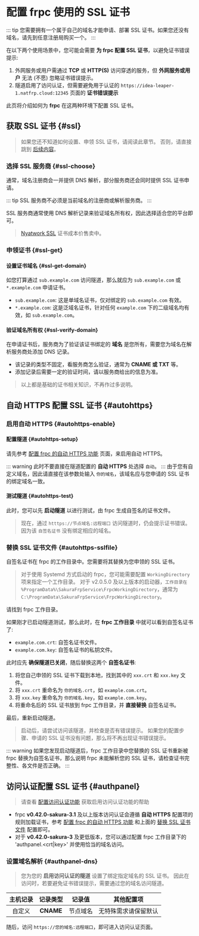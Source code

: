# 配置 frpc 使用的 SSL 证书

::: tip
您需要拥有一个属于自己的域名才能申请、部署 SSL 证书。如果您还没有域名，请先到任意注册局购买一个。
:::

在以下两个使用场景中，您可能会需要 **为 frpc 配置 SSL 证书**，以避免证书错误提示:

1. 外网服务或用户需通过 **TCP** 或 **HTTP(S)** 访问穿透的服务，但 **外网服务或用户** 无法 (不愿) 忽略证书错误提示。
1. 隧道启用了访问认证，但需要避免用于认证的 `https://idea-leaper-1.natfrp.cloud:12345` 页面的 **证书错误提示**

此页将介绍如何为 **frpc** 在这两种环境下配置 SSL 证书。

## 获取 SSL 证书 {#ssl}

> 如果您还不知道如何设置、申领 SSL 证书，请阅读此章节。
否则，请直接跳到 [后续内容](#autohttps)。

### 选择 SSL 服务商 {#ssl-choose}

通常，域名注册商会一并提供 DNS 解析，部分服务商还会同时提供 SSL 证书申请。

::: tip
SSL 服务商不必须是当前域名的注册商或解析服务商。
:::

SSL 服务商通常使用 DNS 解析记录来验证域名所有权，因此选择适合您的平台即可。

> [Nyatwork SSL](https://get.ssl.moe) 证书成本价售卖中。

### 申领证书 {#ssl-get}

#### 设置证书域名 {#ssl-get-domain}

如您打算通过 `sub.example.com` 访问隧道，那么就应为 `sub.example.com` 或 `*.example.com` 申请证书。

- `sub.example.com`: 这是单域名证书，仅对绑定的 `sub.example.com` 有效。
- `*.example.com`: 这是泛域名证书，针对任何 `example.com` 下的二级域名均有效，如 `sub.example.com`。

#### 验证域名所有权 {#ssl-verify-domain}

在申请证书后，服务商为了验证该证书绑定的 **域名** 是您所有，需要您为域名在解析服务商处添加 DNS 记录。

- 该记录的类型不固定，看服务商怎么验证，通常为 **CNAME 或 TXT** 等。
- 添加记录后需要一定的验证时间，请以服务商给出的信息为准。

> 以上都是基础的证书相关知识，不再作过多说明。

## 自动 HTTPS 配置 SSL 证书 {#autohttps}

### 启用自动 HTTPS {#autohttps-enable}

#### 配置隧道 {#autohttps-setup}

请先参考 [配置 frpc 的自动 HTTPS 功能](/fap/site-inaccessible.md#frpc-auto-https) 页面，来启用自动 HTTPS。

::: warning
此时不要直接在隧道配置的 **自动 HTTPS** 处选择 `自动`。
:::
由于您有自定义域名，因此请直接在该参数处输入 `你的域名`，该域名应与您申请的 SSL 证书的绑定域名一致。

#### 测试隧道 {#autohttps-test}

此时，您可以先 **启动隧道** 以进行测试，由 frpc 生成自签名的证书文件。

> 现在，通过 `htttps://节点域名:远程端口` 访问隧道时，仍会提示证书错误。
因为该 `自签名证书` 没有绑定相应的域名。

### 替换 SSL 证书文件 {#autohttps-sslfile}

自签名证书在 frpc 的工作目录中。您需要将其替换为您申领的 SSL 证书。

> 对于使用 Systemd 方式启动的 frpc，您可能需要配置 `WorkingDirectory` 项来指定一个工作目录。
> 对于 v2.0.5.0 及以上版本的启动器，`工作目录在 %ProgramData%\SakuraFrpService\FrpcWorkingDirectory`，通常为 `C:\ProgramData\SakuraFrpService\FrpcWorkingDirectory`。

请找到 frpc 工作目录。

如果刚才已启动隧道测试，那么此时，在 **frpc 工作目录** 中就可以看到自签名证书了:

- `example.com.crt`: 自签名证书文件。
- `example.com.key`: 自签名证书的私钥文件。

此时应先 **确保隧道已关闭**，随后替换这两个 **自签名证书**:

1. 将您自己申领的 SSL 证书下载到本地，找到其中的 `xxx.crt` 和 `xxx.key` 文件。
1. 将 `xxx.crt` 重命名为 `你的域名.crt`，如 `example.com.crt`。
1. 将 `xxx.key` 重命名为 `你的域名.key`，如 `example.com.key`。
1. 将重命名后的 SSL 证书放到 frpc 工作目录，并 **直接替换** 自签名证书。

最后，重新启动隧道。

> 启动后，请尝试访问该隧道，并检查是否有错误提示。
如果您的配置步骤、申请的 SSL 证书没有问题，那么将不再出现证书错误提示。

::: warning
如果您发现启动隧道后，frpc 工作目录中您替换的 SSL 证书重新被 frpc 替换为自签名证书，那么说明 frpc 未能解析您的 SSL 证书，请检查证书完整性、各文件是否正确。
:::

## 访问认证配置 SSL 证书 {#authpanel}

> 请查看 [配置访问认证功能](/bestpractice/frpc-auth.md) 获取启用访问认证功能的帮助

- frpc **v0.42.0-sakura-3.1** 及以上版本访问认证会遵循 **自动 HTTPS** 配置项的规则加载证书，参考 [配置 frpc 的自动 HTTPS 功能](/faq/site-inaccessible.md#frpc-auto-https) 和上面的 [替换 SSL 证书文件](#autohttps-sslfile) 配置即可。
- 对于 **v0.42.0-sakura-3** 及更低版本，您可以通过配置 frpc 工作目录下的 'authpanel.<crt|key>' 并使用恰当的域名访问。

### 设置域名解析 {#authpanel-dns}

> 您为您的 **启用访问认证的隧道** 设置了绑定指定域名的 SSL 证书。
因此在访问时，若要避免证书错误提示，需要通过您的域名访问隧道。

| 主机记录 | 记录类型  | 记录值   | 其他配置项           |
| :------: | :-------: | :------: | :------------------: |
| 自定义   | **CNAME** | 节点域名 | 无特殊需求请保留默认 |

随后，访问 `https://您的域名:远程端口`，即可进入访问认证页面。
